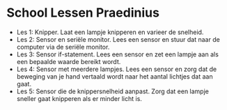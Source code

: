 # School Lessen Praedinius
* Les 1: Knipper.
Laat een lampje knipperen en varieer de snelheid.
* Les 2: Sensor en seriële monitor.
Lees een sensor en stuur dat naar de computer via de seriële monitor.
* Les 3: Sensor if-statement.
Lees een sensor en zet een lampje aan als een bepaalde waarde bereikt wordt.
* Les 4: Sensor met meerdere lampjes.
Lees een sensor en zorg dat de beweging van je hand vertaald wordt naar het aantal lichtjes dat aan gaat.
* Les 5: Sensor die de knippersnelheid aanpast.
Zorg dat een lampje sneller gaat knipperen als er minder licht is.
